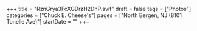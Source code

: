 +++
title = "RznGrya3FcXGDrzH2DhP.avif"
draft = false
tags = ["Photos"]
categories = ["Chuck E. Cheese's"]
pages = ["North Bergen, NJ (8101 Tonelle Ave)"]
startDate = ""
+++
